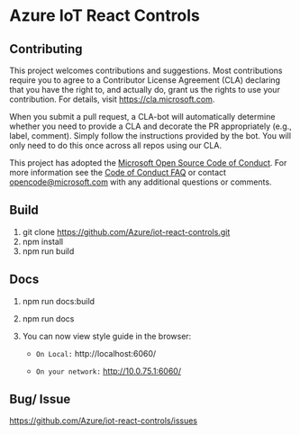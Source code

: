 # Azure IoT React Controls

## Contributing

This project welcomes contributions and suggestions.  Most contributions require you to agree to a
Contributor License Agreement (CLA) declaring that you have the right to, and actually do, grant us
the rights to use your contribution. For details, visit https://cla.microsoft.com.

When you submit a pull request, a CLA-bot will automatically determine whether you need to provide
a CLA and decorate the PR appropriately (e.g., label, comment). Simply follow the instructions
provided by the bot. You will only need to do this once across all repos using our CLA.

This project has adopted the [Microsoft Open Source Code of Conduct](https://opensource.microsoft.com/codeofconduct/).
For more information see the [Code of Conduct FAQ](https://opensource.microsoft.com/codeofconduct/faq/) or
contact [opencode@microsoft.com](mailto:opencode@microsoft.com) with any additional questions or comments.


## Build
1. git clone https://github.com/Azure/iot-react-controls.git
2. npm install
3. npm run build

## Docs
1. npm run docs:build
2. npm run docs
3. You can now view style guide in the browser: 
   
    - `On Local:`         http://localhost:6060/
   
    - `On your network:`  http://10.0.75.1:6060/

## Bug/ Issue

https://github.com/Azure/iot-react-controls/issues
